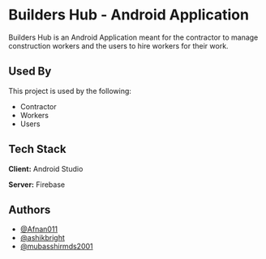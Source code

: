 
# Builders Hub - Android Application

Builders Hub is an Android Application meant for the contractor to manage construction workers and the users to hire workers for their work.




## Used By

This project is used by the following:

- Contractor
- Workers
- Users


## Tech Stack

**Client:** Android Studio

**Server:** Firebase


## Authors

- [@Afnan011](https://github.com/Afnan011)
- [@ashikbright](https://github.com/ashikbright)
- [@mubasshirmds2001](https://github.com/mubasshirmds2001)

